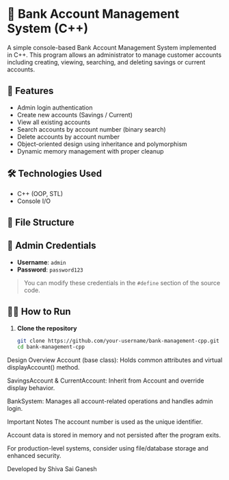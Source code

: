 # 🏦 Bank Account Management System (C++)

A simple console-based Bank Account Management System implemented in C++. This program allows an administrator to manage customer accounts including creating, viewing, searching, and deleting savings or current accounts.

## 🚀 Features

- Admin login authentication
- Create new accounts (Savings / Current)
- View all existing accounts
- Search accounts by account number (binary search)
- Delete accounts by account number
- Object-oriented design using inheritance and polymorphism
- Dynamic memory management with proper cleanup

## 🛠️ Technologies Used

- C++ (OOP, STL)
- Console I/O

## 📂 File Structure



## 🔐 Admin Credentials

- **Username**: `admin`  
- **Password**: `password123`

> You can modify these credentials in the `#define` section of the source code.

## 🧑‍💻 How to Run

1. **Clone the repository**
   ```bash
   git clone https://github.com/your-username/bank-management-cpp.git
   cd bank-management-cpp


Design Overview
Account (base class): Holds common attributes and virtual displayAccount() method.

SavingsAccount & CurrentAccount: Inherit from Account and override display behavior.

BankSystem: Manages all account-related operations and handles admin login.


 Important Notes
The account number is used as the unique identifier.

Account data is stored in memory and not persisted after the program exits.

For production-level systems, consider using file/database storage and enhanced security.


Developed by Shiva Sai Ganesh

